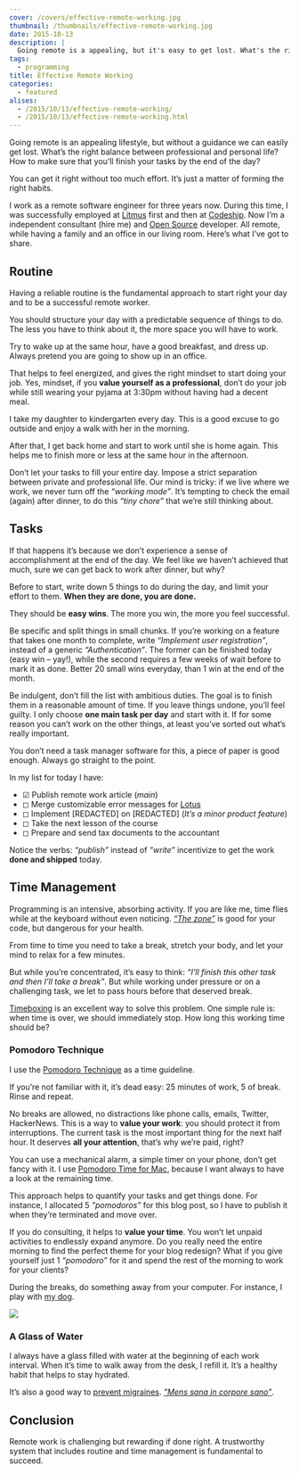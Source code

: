 ```yaml
---
cover: /covers/effective-remote-working.jpg
thumbnail: /thumbnails/effective-remote-working.jpg
date: 2015-10-13
description: |
  Going remote is a appealing, but it's easy to get lost. What's the right balance between professional and personal life? How to make sure that you’ll finish your tasks by the end of the day? You can get it right without too much effort. Here's my recipe for my last three years of remote working.
tags:
  - programming
title: Effective Remote Working
categories:
  - featured
alises:
  - /2015/10/13/effective-remote-working/
  - /2015/10/13/effective-remote-working.html
---
```


Going remote is an appealing lifestyle, but without a guidance we can easily get lost. What’s the right balance between professional and personal life? How to make sure that you’ll finish your tasks by the end of the day?

You can get it right without too much effort. It’s just a matter of forming the right habits.

I work as a remote software engineer for three years now. During this time, I was successfully employed at [Litmus](https://litmus.com) first and then at [Codeship](https://codeship.com). Now I’m a independent consultant (hire me) and [Open Source](https://github.com/jodosha) developer. All remote, while having a family and an office in our living room.
Here’s what I’ve got to share.

## Routine

Having a reliable routine is the fundamental approach to start right your day and to be a successful remote worker.

You should structure your day with a predictable sequence of things to do. The less you have to think about it, the more space you will have to work.

Try to wake up at the same hour, have a good breakfast, and dress up. Always pretend you are going to show up in an office.

That helps to feel energized, and gives the right mindset to start doing your job. Yes, mindset, if you **value yourself as a professional**, don’t do your job while still wearing your pyjama at 3:30pm without having had a decent meal.

I take my daughter to kindergarten every day. This is a good excuse to go outside and enjoy a walk with her in the morning.

After that, I get back home and start to work until she is home again. This helps me to finish more or less at the same hour in the afternoon.

Don’t let your tasks to fill your entire day. Impose a strict separation between private and professional life. Our mind is tricky: if we live where we work, we never turn off the _“working mode”_. It’s tempting to check the email (again) after dinner, to do this _“tiny chore”_ that we’re still thinking about.

## Tasks

If that happens it’s because we don’t experience a sense of accomplishment at the end of the day. We feel like we haven’t achieved that much, sure we can get back to work after dinner, but why?

Before to start, write down 5 things to do during the day, and limit your effort to them. **When they are done, you are done.**

They should be **easy wins**. The more you win, the more you feel successful.

Be specific and split things in small chunks. If you’re working on a feature that takes one month to complete, write _“Implement user registration”_, instead of a generic _“Authentication”_. The former can be finished today (easy win – yay!), while the second requires a few weeks of wait before to mark it as done. Better 20 small wins everyday, than 1 win at the end of the month.

Be indulgent, don’t fill the list with ambitious duties. The goal is to finish them in a reasonable amount of time. If you leave things undone, you’ll feel guilty. I only choose **one main task per day** and start with it. If for some reason you can’t work on the other things, at least you’ve sorted out what’s really important.

You don’t need a task manager software for this, a piece of paper is good enough. Always go straight to the point.

In my list for today I have:

  - ☑︎ Publish remote work article (_main_)
  - ◻︎ Merge customizable error messages for [Lotus](http://lotusrb.org)
  - ◻︎ Implement [REDACTED] on [REDACTED] (_It’s a minor product feature_)
  - ◻︎ Take the next lesson of the course
  - ◻︎ Prepare and send tax documents to the accountant

Notice the verbs: _“publish”_ instead of _”write”_ incentivize to get the work **done and shipped** today.

## Time Management

Programming is an intensive, absorbing activity. If you are like me, time flies while at the keyboard without even noticing. [_“The zone”_](https://en.wikipedia.org/wiki/Flow_(psychology)) is good for your code, but dangerous for your health.

From time to time you need to take a break, stretch your body, and let your mind to relax for a few minutes.

But while you’re concentrated, it’s easy to think: _“I’ll finish this other task and then I’ll take a break”_. But while working under pressure or on a challenging task, we let to pass hours before that deserved break.

[Timeboxing](https://en.wikipedia.org/wiki/Timeboxing) is an excellent way to solve this problem. One simple rule is: when time is over, we should immediately stop. How long this working time should be?

### Pomodoro Technique

I use the [Pomodoro Technique](http://pomodorotechnique.com) as a time guideline.

If you’re not familiar with it, it’s dead easy: 25 minutes of work, 5 of break. Rinse and repeat.

No breaks are allowed, no distractions like phone calls, emails, Twitter, HackerNews. This is a way to **value your work**: you should protect it from interruptions. The current task is the most important thing for the next half hour. It deserves **all your attention**, that’s why we’re paid, right?

You can use a mechanical alarm, a simple timer on your phone, don’t get fancy with it. I use [Pomodoro Time for Mac](http://xwavesoft.com/pomodoro-timer-for-iphone-ipad-mac-os-x.html), because I want always to have a look at the remaining time.

This approach helps to quantify your tasks and get things done. For instance, I allocated 5 _”pomodoros”_ for this blog post, so I have to publish it when they’re terminated and move over.

If you do consulting, it helps to **value your time**. You won’t let unpaid activities to endlessly expand anymore. Do you really need the entire morning to find the perfect theme for your blog redesign? What if you give yourself just 1 _“pomodoro”_ for it and spend the rest of the morning to work for your clients?

During the breaks, do something away from your computer. For instance, I play with [my dog](https://instagram.com/p/8iH030BgiZ/).

![](https://scontent-mxp1-1.cdninstagram.com/hphotos-xaf1/t51.2885-15/e35/12142645_1207531985939846_1255905142_n.jpg)

### A Glass of Water

I always have a glass filled with water at the beginning of each work interval. When it’s time to walk away from the desk, I refill it. It’s a healthy habit that helps to stay hydrated.

It’s also a good way to [prevent migraines](http://www.healthcentral.com/migraine/triggers-39683-5.html). _[”Mens sana in corpore sano”](https://en.wikipedia.org/wiki/Mens_sana_in_corpore_sano)_.

## Conclusion

Remote work is challenging but rewarding if done right. A trustworthy system that includes routine and time management is fundamental to succeed.
